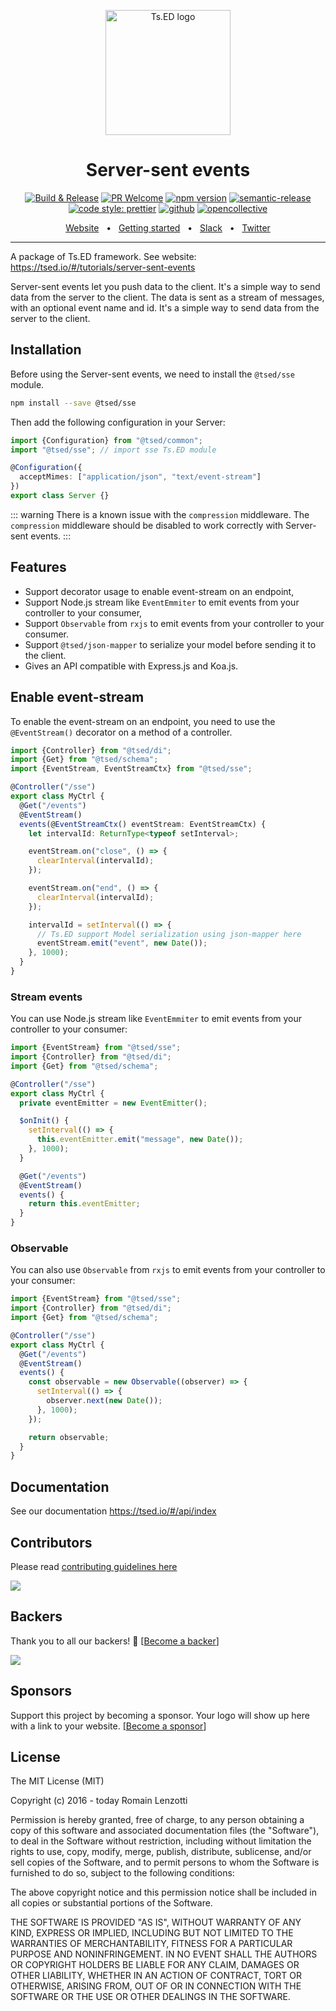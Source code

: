 <p style="text-align: center" align="center">
 <a href="https://tsed.io" target="_blank"><img src="https://tsed.io/tsed-og.png" width="200" alt="Ts.ED logo"/></a>
</p>

<div align="center">
   <h1>Server-sent events</h1>

[![Build & Release](https://github.com/tsedio/tsed/workflows/Build%20&%20Release/badge.svg)](https://github.com/tsedio/tsed/actions?query=workflow%3A%22Build+%26+Release%22)
[![PR Welcome](https://img.shields.io/badge/PRs-welcome-brightgreen.svg)](https://github.com/tsedio/tsed/blob/master/CONTRIBUTING.md)
[![npm version](https://badge.fury.io/js/%40tsed%2Fcommon.svg)](https://badge.fury.io/js/%40tsed%2Fcommon)
[![semantic-release](https://img.shields.io/badge/%20%20%F0%9F%93%A6%F0%9F%9A%80-semantic--release-e10079.svg)](https://github.com/semantic-release/semantic-release)
[![code style: prettier](https://img.shields.io/badge/code_style-prettier-ff69b4.svg?style=flat-square)](https://github.com/prettier/prettier)
[![github](https://img.shields.io/static/v1?label=Github%20sponsor&message=%E2%9D%A4&logo=GitHub&color=%23fe8e86)](https://github.com/sponsors/romakita)
[![opencollective](https://img.shields.io/static/v1?label=OpenCollective%20sponsor&message=%E2%9D%A4&logo=OpenCollective&color=%23fe8e86)](https://opencollective.com/tsed)

</div>

<div align="center">
  <a href="https://tsed.io/">Website</a>
  <span>&nbsp;&nbsp;•&nbsp;&nbsp;</span>
  <a href="https://tsed.io/getting-started/">Getting started</a>
  <span>&nbsp;&nbsp;•&nbsp;&nbsp;</span>
  <a href="https://api.tsed.io/rest/slack/tsedio/tsed">Slack</a>
  <span>&nbsp;&nbsp;•&nbsp;&nbsp;</span>
  <a href="https://twitter.com/TsED_io">Twitter</a>
</div>

<hr />

A package of Ts.ED framework. See website: https://tsed.io/#/tutorials/server-sent-events

Server-sent events let you push data to the client. It's a simple way to send data from the server to the client. The data is sent as a stream of messages, with an optional event name and id. It's a simple way to send data from the server to the client.

## Installation

Before using the Server-sent events, we need to install the `@tsed/sse` module.

```bash
npm install --save @tsed/sse
```

Then add the following configuration in your Server:

```typescript
import {Configuration} from "@tsed/common";
import "@tsed/sse"; // import sse Ts.ED module

@Configuration({
  acceptMimes: ["application/json", "text/event-stream"]
})
export class Server {}
```

::: warning
There is a known issue with the `compression` middleware. The
`compression` middleware should be disabled to work correctly with Server-sent events.
:::

## Features

- Support decorator usage to enable event-stream on an endpoint,
- Support Node.js stream like `EventEmmiter` to emit events from your controller to your consumer,
- Support `Observable` from `rxjs` to emit events from your controller to your consumer.
- Support `@tsed/json-mapper` to serialize your model before sending it to the client.
- Gives an API compatible with Express.js and Koa.js.

## Enable event-stream

To enable the event-stream on an endpoint, you need to use the `@EventStream()` decorator on a method of a controller.

```typescript
import {Controller} from "@tsed/di";
import {Get} from "@tsed/schema";
import {EventStream, EventStreamCtx} from "@tsed/sse";

@Controller("/sse")
export class MyCtrl {
  @Get("/events")
  @EventStream()
  events(@EventStreamCtx() eventStream: EventStreamCtx) {
    let intervalId: ReturnType<typeof setInterval>;

    eventStream.on("close", () => {
      clearInterval(intervalId);
    });

    eventStream.on("end", () => {
      clearInterval(intervalId);
    });

    intervalId = setInterval(() => {
      // Ts.ED support Model serialization using json-mapper here
      eventStream.emit("event", new Date());
    }, 1000);
  }
}
```

### Stream events

You can use Node.js stream like `EventEmmiter` to emit events from your controller to your consumer:

```ts
import {EventStream} from "@tsed/sse";
import {Controller} from "@tsed/di";
import {Get} from "@tsed/schema";

@Controller("/sse")
export class MyCtrl {
  private eventEmitter = new EventEmitter();

  $onInit() {
    setInterval(() => {
      this.eventEmitter.emit("message", new Date());
    }, 1000);
  }

  @Get("/events")
  @EventStream()
  events() {
    return this.eventEmitter;
  }
}
```

### Observable

You can also use `Observable` from `rxjs` to emit events from your controller to your consumer:

```ts
import {EventStream} from "@tsed/sse";
import {Controller} from "@tsed/di";
import {Get} from "@tsed/schema";

@Controller("/sse")
export class MyCtrl {
  @Get("/events")
  @EventStream()
  events() {
    const observable = new Observable((observer) => {
      setInterval(() => {
        observer.next(new Date());
      }, 1000);
    });

    return observable;
  }
}
```

## Documentation

See our documentation https://tsed.io/#/api/index

## Contributors

Please read [contributing guidelines here](https://tsed.io/contributing.html)

<a href="https://github.com/tsedio/tsed/graphs/contributors"><img src="https://opencollective.com/tsed/contributors.svg?width=890" /></a>

## Backers

Thank you to all our backers! 🙏 [[Become a backer](https://opencollective.com/tsed#backer)]

<a href="https://opencollective.com/tsed#backers" target="_blank"><img src="https://opencollective.com/tsed/tiers/backer.svg?width=890"></a>

## Sponsors

Support this project by becoming a sponsor. Your logo will show up here with a link to your website. [[Become a sponsor](https://opencollective.com/tsed#sponsor)]

## License

The MIT License (MIT)

Copyright (c) 2016 - today Romain Lenzotti

Permission is hereby granted, free of charge, to any person obtaining a copy of this software and associated documentation files (the "Software"), to deal in the Software without restriction, including without limitation the rights to use, copy, modify, merge, publish, distribute, sublicense, and/or sell copies of the Software, and to permit persons to whom the Software is furnished to do so, subject to the following conditions:

The above copyright notice and this permission notice shall be included in all copies or substantial portions of the Software.

THE SOFTWARE IS PROVIDED "AS IS", WITHOUT WARRANTY OF ANY KIND, EXPRESS OR IMPLIED, INCLUDING BUT NOT LIMITED TO THE WARRANTIES OF MERCHANTABILITY, FITNESS FOR A PARTICULAR PURPOSE AND NONINFRINGEMENT. IN NO EVENT SHALL THE AUTHORS OR COPYRIGHT HOLDERS BE LIABLE FOR ANY CLAIM, DAMAGES OR OTHER LIABILITY, WHETHER IN AN ACTION OF CONTRACT, TORT OR OTHERWISE, ARISING FROM, OUT OF OR IN CONNECTION WITH THE SOFTWARE OR THE USE OR OTHER DEALINGS IN THE SOFTWARE.
